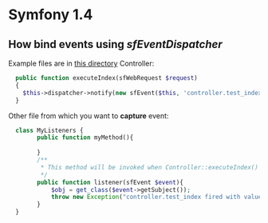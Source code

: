 # Symfony 1.4
## How bind events using *sfEventDispatcher*
Example files are in [this directory](1.4/)
Controller:
```php
  public function executeIndex(sfWebRequest $request)
  {
    $this->dispatcher->notify(new sfEvent($this, 'controller.test_index', array('param1' => 'param1 value')));
  }
```
Other file from which you want to **capture** event: 
```php
  class MyListeners {
        public function myMethod(){
            
        }
        /**
         * This method will be invoked when Controller::executeIndex() fires notify
         */
        public function listener(sfEvent $event){
            $obj = get_class($event->getSubject());
            throw new Exception("controller.test_index fired with value:  {$event['param1']} \n Object that fired me is: $obj");
        }
  }
```
